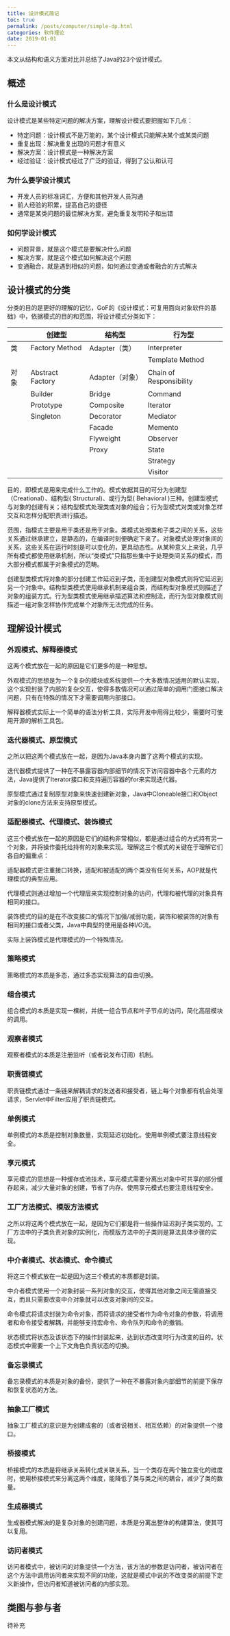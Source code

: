 ```yaml
---
title: 设计模式简记
toc: true
permalink: /posts/computer/simple-dp.html
categories: 软件理论
date: 2019-01-01
---
```


本文从结构和语义方面对比并总结了Java的23个设计模式。

## 概述

### 什么是设计模式

设计模式是某些特定问题的解决方案，理解设计模式要把握如下几点：

- 特定问题：设计模式不是万能的，某个设计模式只能解决某个或某类问题
- 重复出现：解决重复出现的问题才有意义
- 解决方案：设计模式是一种解决方案
- 经过验证：设计模式经过了广泛的验证，得到了公认和认可

### 为什么要学设计模式

- 开发人员的标准词汇，方便和其他开发人员沟通
- 前人经验的积累，提高自己的捷径
- 通常是某类问题的最佳解决方案，避免重复发明轮子和出错

### 如何学设计模式

- 问题背景，就是这个模式是要解决什么问题
- 解决方案，就是这个模式如何解决这个问题
- 变通融合，就是遇到相似的问题，如何通过变通或者融合的方式解决

## 设计模式的分类

分类的目的是更好的理解的记忆，GoF的《设计模式：可复用面向对象软件的基础》中，依据模式的目的和范围，将设计模式分类如下：

|     | 创建型            | 结构型          | 行为型
| --- | ---------------  | -------------- | ------------------------
| 类  | Factory Method   | Adapter（类）   | Interpreter
|     |                  |                | Template Method
| 对象 | Abstract Factory | Adapter（对象） | Chain of Responsibility
|     | Builder          | Bridge         | Command
|     | Prototype        | Composite      | Iterator
|     | Singleton        | Decorator      | Mediator
|     |                  | Facade         | Memento
|     |                  | Flyweight      | Observer
|     |                  | Proxy          | State
|     |                  |                | Strategy
|     |                  |                | Visitor

目的，即模式是用来完成什么工作的。模式依据其目的可分为创建型（Creational）、结构型( Structural)、或行为型( Behavioral )三种。创建型模式与对象的创建有关；结构型模式处理类或对象的组合；行为型模式对类或对象怎样交互和怎样分配职责进行描述。

范围，指模式主要是用于类还是用于对象。类模式处理类和子类之间的关系，这些关系通过继承建立，是静态的，在编译时刻便确定下来了。对象模式处理对象间的关系，这些关系在运行时刻是可以变化的，更具动态性。从某种意义上来说，几乎所有模式都使用继承机制，所以“类模式”只指那些集中于处理类间关系的模式，而大部分模式都属于对象模式的范畴。

创建型类模式将对象的部分创建工作延迟到子类，而创建型对象模式则将它延迟到另一个对象中。结构型类模式使用继承机制来组合类，而结构型对象模式则描述了对象的组装方式。行为型类模式使用继承描述算法和控制流，而行为型对象模式则描述一组对象怎样协作完成单个对象所无法完成的任务。

## 理解设计模式

### 外观模式、解释器模式

这两个模式放在一起的原因是它们更多的是一种思想。

外观模式的思想是为一个复杂的模块或系统提供一个大多数情况适用的默认实现，这个实现封装了内部的复杂交互，使得多数情况可以通过简单的调用门面接口解决问题，只有在特殊的情况下才需要调用内部接口。

解释器模式实际上一个简单的语法分析工具，实际开发中用得比较少，需要时可使用开源的解析工具包。

### 迭代器模式、原型模式

之所以把这两个模式放在一起，是因为Java本身内置了这两个模式的实现。

迭代器模式提供了一种在不暴露容器内部细节的情况下访问容器中各个元素的方法，Java提供了Iterator接口和支持遍历容器的for来实现迭代器。

原型模式通过复制原型对象来快速创建新对象，Java中Cloneable接口和Object对象的clone方法来支持原型模式。

### 适配器模式、代理模式、装饰模式

这三个模式放在一起的原因是它们的结构非常相似，都是通过组合的方式持有另一个对象，并将操作委托给持有的对象来实现。理解这三个模式的关键在于理解它们各自的偏重点：

适配器模式更注重接口转换，适配和被适配的两个类没有任何关系，AOP就是代理模式的典型应用。

代理模式则通过增加一个代理层来实现控制对象的访问，代理和被代理的对象具有相同的接口。

装饰模式的目的是在不改变接口的情况下加强/减弱功能，装饰和被装饰的对象有相同的接口或者父类，Java中典型的使用是各种I/O流。

实际上装饰模式是代理模式的一个特殊情况。

### 策略模式

策略模式的本质是多态，通过多态实现算法的自由切换。

### 组合模式

组合模式的本质是实现一棵树，并统一组合节点和叶子节点的访问，简化高层模块的调用。

### 观察者模式

观察者模式的本质是注册监听（或者说发布订阅）机制。

### 职责链模式

职责链模式通过一条链来解耦请求的发送者和接受者，链上每个对象都有机会处理请求，Servlet中Filter应用了职责链模式。

### 单例模式

单例模式的本质是控制对象数量，实现延迟初始化。使用单例模式要注意线程安全。

### 享元模式

享元模式的思想是一种缓存或池技术，享元模式需要分离出对象中可共享的部分缓存起来，减少大量对象的创建，节省了内存。使用享元模式也要注意线程安全。

### 工厂方法模式、模版方法模式

之所以将这两个模式放在一起，是因为它们都是将一些操作延迟到子类实现的。工厂方法中的子类负责对象的实例化，而模版方法中的子类则是算法具体步骤的实现。

### 中介者模式、状态模式、命令模式

将这三个模式放在一起是因为这三个模式的本质都是封装。

中介者模式使用一个对象封装一系列对象的交互，使得其他对象之间无需直接交互，而且只需要改变中介对象就可以改变对象间的交互。

命令模式将请求封装为命令对象，而将请求的接受者作为命令对象的参数，将调用者和命令接受者解耦，并能够支持宏命令、命令队列和命令的撤销。

状态模式将状态及该状态下的操作封装起来，达到状态改变时行为改变的目的。状态模式中需要一个上下文角色负责状态的切换。

### 备忘录模式

备忘录模式的本质是对象的备份，提供了一种在不暴露对象内部细节的前提下保存和恢复状态的方法。

### 抽象工厂模式

抽象工厂模式的意识是为创建成套的（或者说相关、相互依赖）的对象提供一个接口。

### 桥接模式

桥接模式的本质是将继承关系转化成关联关系，当一个类存在两个独立变化的维度时，使用桥接模式来分离这两个维度，能降低了类与类之间的耦合，减少了类的数量。

### 生成器模式

生成器模式解决的是复杂对象的创建问题，本质是分离出整体的构建算法，使其可以复用。

### 访问者模式

访问者模式中，被访问的对象提供一个方法，该方法的参数是访问者，被访问者在这个方法中调用访问者来实现不同的功能，这就是模式中说的不改变类的前提下定义新操作，但访问者知道被访问者的内部实现。

## 类图与参与者

待补充
